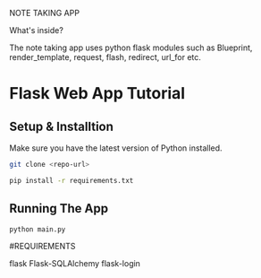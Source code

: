NOTE TAKING APP

What's inside?

The note taking app uses python flask modules  such as Blueprint, render_template, request, flash, redirect, url_for etc.





# Flask Web App Tutorial

## Setup & Installtion

Make sure you have the latest version of Python installed.

```bash
git clone <repo-url>
```

```bash
pip install -r requirements.txt
```

## Running The App

```bash
python main.py
```

#REQUIREMENTS

flask
Flask-SQLAlchemy
flask-login







